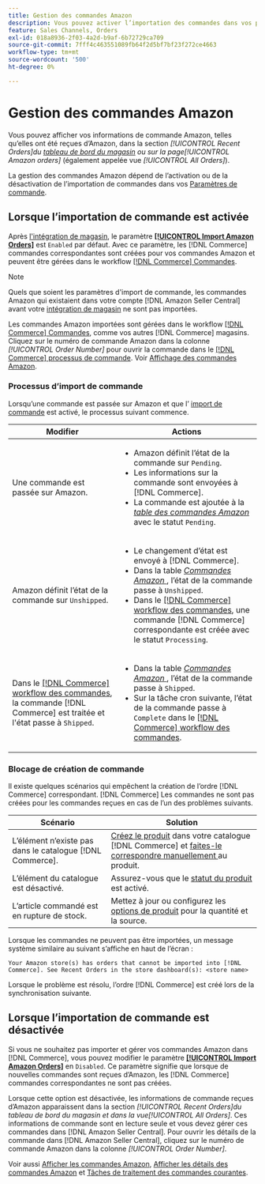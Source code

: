```yaml
---
title: Gestion des commandes Amazon
description: Vous pouvez activer l’importation des commandes dans vos paramètres de commande afin de gérer plus facilement vos commandes Amazon depuis votre administrateur Commerce.
feature: Sales Channels, Orders
exl-id: 018a8936-2f03-4a2d-b9af-6b72729ca709
source-git-commit: 7fff4c463551089fb64f2d5bf7bf23f272ce4663
workflow-type: tm+mt
source-wordcount: '500'
ht-degree: 0%

---
```


# Gestion des commandes Amazon

Vous pouvez afficher vos informations de commande Amazon, telles qu’elles ont été reçues d’Amazon, dans la section _[!UICONTROL Recent Orders]_du [tableau de bord du magasin](./amazon-store-dashboard.md) ou sur la page_[!UICONTROL Amazon orders]_ (également appelée vue _[!UICONTROL All Orders]_).

La gestion des commandes Amazon dépend de l’activation ou de la désactivation de l’importation de commandes dans vos [Paramètres de commande](./order-settings.md#configure-order-settings).

## Lorsque l’importation de commande est activée

Après [l&#39;intégration de magasin](./store-integration.md), le paramètre [**[!UICONTROL Import Amazon Orders]**](./order-settings.md#configure-order-settings) est `Enabled` par défaut. Avec ce paramètre, les [!DNL Commerce] commandes correspondantes sont créées pour vos commandes Amazon et peuvent être gérées dans le workflow [[!DNL Commerce] Commandes](https://experienceleague.adobe.com/docs/commerce-admin/stores-sales/order-management/orders/orders.html).

>[!NOTE]
>
>Quels que soient les paramètres d&#39;import de commande, les commandes Amazon qui existaient dans votre compte [!DNL Amazon Seller Central] avant votre [intégration de magasin](./store-integration.md) ne sont pas importées.

Les commandes Amazon importées sont gérées dans le workflow [[!DNL Commerce] Commandes](https://experienceleague.adobe.com/docs/commerce-admin/stores-sales/order-management/orders/orders.html), comme vos autres [!DNL Commerce] magasins. Cliquez sur le numéro de commande Amazon dans la colonne *[!UICONTROL Order Number]* pour ouvrir la commande dans le [[!DNL Commerce] processus de commande](https://experienceleague.adobe.com/docs/commerce-admin/stores-sales/order-management/orders/order-processing.html#process-an-order#order-view-descriptions). Voir [Affichage des commandes Amazon](./amazon-orders-all.md).

### Processus d’import de commande

Lorsqu’une commande est passée sur Amazon et que l’ [import de commande](./order-settings.md) est activé, le processus suivant commence.

| Modifier | Actions |
|----------------------------------------------------------------------------------------------------------------------------------------------------------------------------------------------------------------------------|------------------------------------------------------------------------------------------------------------------------------------------------------------------------------------------------------------------------------------------------------------------------------------------------------------------------------------------------------------------------------------------------------------------|
| Une commande est passée sur Amazon. | <ul><li>Amazon définit l’état de la commande sur `Pending`.</li><li>Les informations sur la commande sont envoyées à [!DNL Commerce].</li><li>La commande est ajoutée à la [_table des commandes Amazon_](./amazon-orders-all.md) avec le statut `Pending`.</li></ul> |
| Amazon définit l’état de la commande sur `Unshipped`. | <ul><li>Le changement d’état est envoyé à [!DNL Commerce].</li><li>Dans la table [_Commandes Amazon_ ](./amazon-orders-all.md), l’état de la commande passe à `Unshipped`.</li><li>Dans le [[!DNL Commerce] workflow des commandes](https://experienceleague.adobe.com/docs/commerce-admin/stores-sales/order-management/orders/orders.html), une commande [!DNL Commerce] correspondante est créée avec le statut `Processing`.</li></ul> |
| Dans le [[!DNL Commerce] workflow des commandes](https://experienceleague.adobe.com/docs/commerce-admin/stores-sales/order-management/orders/orders.html), la commande [!DNL Commerce] est traitée et l&#39;état passe à `Shipped`. | <ul><li>Dans la table [_Commandes Amazon_ ](./amazon-orders-all.md), l’état de la commande passe à `Shipped`.</li><li>Sur la tâche cron suivante, l’état de la commande passe à `Complete` dans le [[!DNL Commerce] workflow des commandes](https://experienceleague.adobe.com/docs/commerce-admin/stores-sales/order-management/orders/orders.html).</li></ul> |

### Blocage de création de commande

Il existe quelques scénarios qui empêchent la création de l’ordre [!DNL Commerce] correspondant. [!DNL Commerce] Les commandes ne sont pas créées pour les commandes reçues en cas de l’un des problèmes suivants.

| Scénario | Solution |
|---------------------------------------------------------|----------------------------------------------------------------------------------------------------------------------------------------------------------------------------------|
| L’élément n’existe pas dans le catalogue [!DNL Commerce]. | [Créez le produit](./creating-assigning-catalog-products.md) dans votre catalogue [!DNL Commerce] et [ faites-le correspondre manuellement ](./creating-assigning-catalog-products.md) au produit. |
| L’élément du catalogue est désactivé. | Assurez-vous que le [statut du produit](https://experienceleague.adobe.com/docs/commerce-admin/inventory/configuration/product-options.html) est activé. |
| L’article commandé est en rupture de stock. | Mettez à jour ou configurez les [options de produit](https://experienceleague.adobe.com/docs/commerce-admin/inventory/configuration/product-options.html) pour la quantité et la source. |

Lorsque les commandes ne peuvent pas être importées, un message système similaire au suivant s’affiche en haut de l’écran :

`Your Amazon store(s) has orders that cannot be imported into [!DNL Commerce]. See Recent Orders in the store dashboard(s): <store name>`

Lorsque le problème est résolu, l’ordre [!DNL Commerce] est créé lors de la synchronisation suivante.

## Lorsque l’importation de commande est désactivée

Si vous ne souhaitez pas importer et gérer vos commandes Amazon dans [!DNL Commerce], vous pouvez modifier le paramètre [**[!UICONTROL Import Amazon Orders]**](./order-settings.md#configure-order-settings) en `Disabled`. Ce paramètre signifie que lorsque de nouvelles commandes sont reçues d’Amazon, les [!DNL Commerce] commandes correspondantes ne sont pas créées.

Lorsque cette option est désactivée, les informations de commande reçues d’Amazon apparaissent dans la section _[!UICONTROL Recent Orders]_du tableau de bord du magasin et dans la vue_[!UICONTROL All Orders]_. Ces informations de commande sont en lecture seule et vous devez gérer ces commandes dans [!DNL Amazon Seller Central]. Pour ouvrir les détails de la commande dans [!DNL Amazon Seller Central], cliquez sur le numéro de commande Amazon dans la colonne _[!UICONTROL Order Number]_.

Voir aussi [Afficher les commandes Amazon](./amazon-orders-all.md), [Afficher les détails des commandes Amazon](./amazon-order-details.md) et [Tâches de traitement des commandes courantes](./common-order-processing.md).
